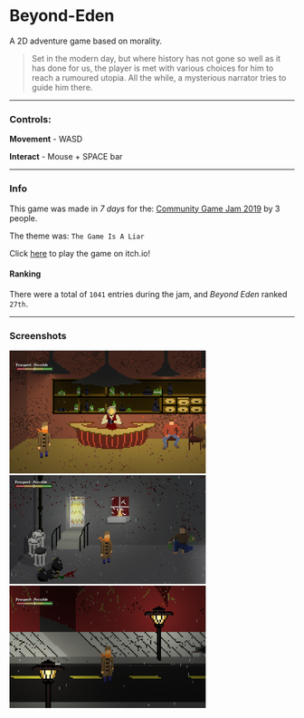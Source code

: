 # Beyond-Eden
A 2D adventure game based on morality.

> Set in the modern day, but where history has not gone so well as it has done for us, the player is met with various choices for him to reach a rumoured utopia. All the while, a mysterious narrator tries to guide him there.

----

### Controls: 
**Movement** - WASD

**Interact** - Mouse + SPACE bar

----
### Info
This game was made in *7 days* for the: [Community Game Jam 2019](https://itch.io/jam/cgj) by 3 people.

The theme was: `The Game Is A Liar`

Click [here](https://itsnotsimon.itch.io/beyond-eden) to play the game on itch.io!

#### Ranking
There were a total of `1041` entries during the jam, and *Beyond Eden* ranked `27th`.

----

### Screenshots
![Screenshot](https://github.com/luo-simon/Beyond-Eden/blob/master/Screenshots/1.png "Beyond Eden")
![Screenshot](https://github.com/luo-simon/Beyond-Eden/blob/master/Screenshots/2.png "Beyond Eden")
![Screenshot](https://github.com/luo-simon/Beyond-Eden/blob/master/Screenshots/3.png "Beyond Eden")


